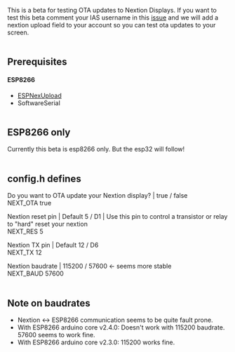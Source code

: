 This is a beta for testing OTA updates to Nextion Displays. If you want to test this beta comment your IAS username in this <a href="https://github.com/iotappstory/ESP-Library/issues/86">issue</a> and we will add a nextion upload field to your account so you can test ota updates to your screen.</br></br>

## Prerequisites
#### ESP8266
- <a href="https://github.com/Nredor/ESPNexUpload" target="_blank">ESPNexUpload</a>
- SoftwareSerial
</br></br>


## ESP8266 only
Currently this beta is esp8266 only. But the esp32 will follow!
</br></br>


## config.h defines
Do you want to OTA update your Nextion display? | true / false
</br>NEXT_OTA true

Nextion reset pin | Default 5 / D1 | Use this pin to control a transistor or relay to "hard" reset your nextion
</br>NEXT_RES 5

Nextion TX pin | Default 12 / D6
</br>NEXT_TX 12

Nextion baudrate | 115200 / 57600 <- seems more stable
</br>NEXT_BAUD	57600
</br></br>

## Note on baudrates
- Nextion <-> ESP8266 communication seems to be quite fault prone. 
- With ESP8266 arduino core v2.4.0: Doesn't work with 115200 baudrate. 
57600 seems to work fine. 
- With ESP8266 arduino core v2.3.0: 115200 works fine. 
